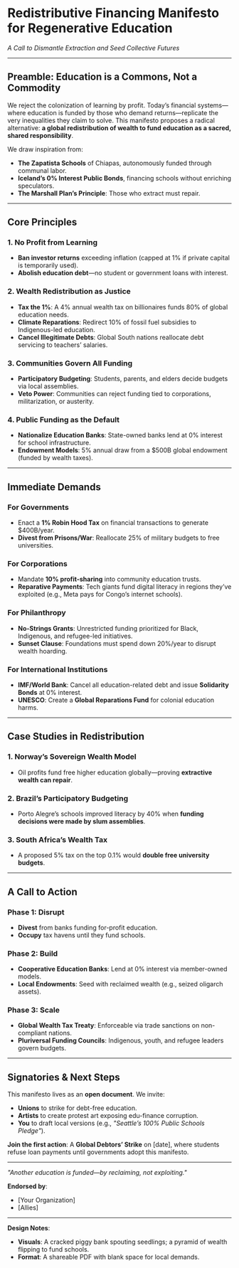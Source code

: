 # **Redistributive Financing Manifesto for Regenerative Education**  
*A Call to Dismantle Extraction and Seed Collective Futures*  

---

## **Preamble: Education is a Commons, Not a Commodity**  
We reject the colonization of learning by profit. Today’s financial systems—where education is funded by those who demand returns—replicate the very inequalities they claim to solve. This manifesto proposes a radical alternative: **a global redistribution of wealth to fund education as a sacred, shared responsibility**.  

We draw inspiration from:  
- **The Zapatista Schools** of Chiapas, autonomously funded through communal labor.  
- **Iceland’s 0% Interest Public Bonds**, financing schools without enriching speculators.  
- **The Marshall Plan’s Principle**: Those who extract must repair.  

---

## **Core Principles**  

### **1. No Profit from Learning**  
- **Ban investor returns** exceeding inflation (capped at 1% if private capital is temporarily used).  
- **Abolish education debt**—no student or government loans with interest.  

### **2. Wealth Redistribution as Justice**  
- **Tax the 1%**: A 4% annual wealth tax on billionaires funds 80% of global education needs.  
- **Climate Reparations**: Redirect 10% of fossil fuel subsidies to Indigenous-led education.  
- **Cancel Illegitimate Debts**: Global South nations reallocate debt servicing to teachers’ salaries.  

### **3. Communities Govern All Funding**  
- **Participatory Budgeting**: Students, parents, and elders decide budgets via local assemblies.  
- **Veto Power**: Communities can reject funding tied to corporations, militarization, or austerity.  

### **4. Public Funding as the Default**  
- **Nationalize Education Banks**: State-owned banks lend at 0% interest for school infrastructure.  
- **Endowment Models**: 5% annual draw from a $500B global endowment (funded by wealth taxes).  

---

## **Immediate Demands**  

### **For Governments**  
- Enact a **1% Robin Hood Tax** on financial transactions to generate $400B/year.  
- **Divest from Prisons/War**: Reallocate 25% of military budgets to free universities.  

### **For Corporations**  
- Mandate **10% profit-sharing** into community education trusts.  
- **Reparative Payments**: Tech giants fund digital literacy in regions they’ve exploited (e.g., Meta pays for Congo’s internet schools).  

### **For Philanthropy**  
- **No-Strings Grants**: Unrestricted funding prioritized for Black, Indigenous, and refugee-led initiatives.  
- **Sunset Clause**: Foundations must spend down 20%/year to disrupt wealth hoarding.  

### **For International Institutions**  
- **IMF/World Bank**: Cancel all education-related debt and issue **Solidarity Bonds** at 0% interest.  
- **UNESCO**: Create a **Global Reparations Fund** for colonial education harms.  

---

## **Case Studies in Redistribution**  

### **1. Norway’s Sovereign Wealth Model**  
- Oil profits fund free higher education globally—proving **extractive wealth can repair**.  

### **2. Brazil’s Participatory Budgeting**  
- Porto Alegre’s schools improved literacy by 40% when **funding decisions were made by slum assemblies**.  

### **3. South Africa’s Wealth Tax**  
- A proposed 5% tax on the top 0.1% would **double free university budgets**.  

---

## **A Call to Action**  

### **Phase 1: Disrupt**  
- **Divest** from banks funding for-profit education.  
- **Occupy** tax havens until they fund schools.  

### **Phase 2: Build**  
- **Cooperative Education Banks**: Lend at 0% interest via member-owned models.  
- **Local Endowments**: Seed with reclaimed wealth (e.g., seized oligarch assets).  

### **Phase 3: Scale**  
- **Global Wealth Tax Treaty**: Enforceable via trade sanctions on non-compliant nations.  
- **Pluriversal Funding Councils**: Indigenous, youth, and refugee leaders govern budgets.  

---

## **Signatories & Next Steps**  
This manifesto lives as an **open document**. We invite:  
- **Unions** to strike for debt-free education.  
- **Artists** to create protest art exposing edu-finance corruption.  
- **You** to draft local versions (e.g., *"Seattle’s 100% Public Schools Pledge"*).  

**Join the first action**: A **Global Debtors’ Strike** on [date], where students refuse loan payments until governments adopt this manifesto.  

---  
*"Another education is funded—by reclaiming, not exploiting."*  

**Endorsed by**:  
- [Your Organization]  
- [Allies]  

---  
**Design Notes**:  
- **Visuals**: A cracked piggy bank spouting seedlings; a pyramid of wealth flipping to fund schools.  
- **Format**: A shareable PDF with blank space for local demands.  

